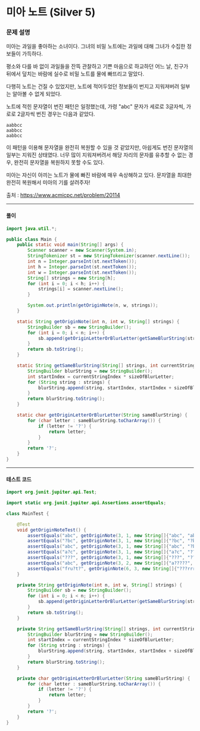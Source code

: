 # 미아 노트 (Silver 5)

### 문제 설명

미아는 과일을 좋아하는 소녀이다. 그녀의 비밀 노트에는 과일에 대해 그녀가 수집한 정보들이 가득하다.

평소와 다를 바 없이 과일들을 잔뜩 관찰하고 기쁜 마음으로 하교하던 어느 날, 친구가 뒤에서 덮치는 바람에 실수로 비밀 노트를 물에 빠뜨리고 말았다.

다행히 노트는 건질 수 있었지만, 노트에 적어두었던 정보들이 번지고 지워져버려 일부는 알아볼 수 없게 되었다.

노트에 적힌 문자열이 번진 패턴은 일정했는데, 가령 "abc" 문자가 세로로 3글자씩, 가로로 2글자씩 번진 경우는 다음과 같았다.

```
aabbcc
aabbcc
aabbcc
```

이 패턴을 이용해 문자열을 완전히 복원할 수 있을 것 같았지만, 아쉽게도 번진 문자열의 일부는 지워진 상태였다. 너무 많이 지워져버려서 해당 자리의 문자를 유추할 수 없는 경우, 완전히 문자열을 복원하지 못할 수도 있다.

미아는 자신이 아끼는 노트가 물에 빠진 바람에 매우 속상해하고 있다. 문자열을 최대한 완전히 복원해서 미아의 기를 살려주자!

출처 : https://www.acmicpc.net/problem/20114

---

#### 풀이
~~~java
import java.util.*;

public class Main {
    public static void main(String[] args) {
        Scanner scanner = new Scanner(System.in);
        StringTokenizer st = new StringTokenizer(scanner.nextLine());
        int n = Integer.parseInt(st.nextToken());
        int h = Integer.parseInt(st.nextToken());
        int w = Integer.parseInt(st.nextToken());
        String[] strings = new String[h];
        for (int i = 0; i < h; i++) {
            strings[i] = scanner.nextLine();
        }

        System.out.println(getOriginNote(n, w, strings));
    }

    static String getOriginNote(int n, int w, String[] strings) {
        StringBuilder sb = new StringBuilder();
        for (int i = 0; i < n; i++) {
            sb.append(getOriginLetterOrBlurLetter(getSameBlurString(strings, i, w)));
        }
        return sb.toString();
    }

    static String getSameBlurString(String[] strings, int currentStringIndex, int sizeOfBlurLetter) {
        StringBuilder blurString = new StringBuilder();
        int startIndex = currentStringIndex * sizeOfBlurLetter;
        for (String string : strings) {
            blurString.append(string, startIndex, startIndex + sizeOfBlurLetter);
        }
        return blurString.toString();
    }

    static char getOriginLetterOrBlurLetter(String sameBlurString) {
        for (char letter : sameBlurString.toCharArray()) {
            if (letter != '?') {
                return letter;
            }
        }
        return '?';
    }
}
~~~

---

#### 테스트 코드
~~~java
import org.junit.jupiter.api.Test;

import static org.junit.jupiter.api.Assertions.assertEquals;

class MainTest {

    @Test
    void getOriginNoteTest() {
        assertEquals("abc", getOriginNote(3, 1, new String[]{"abc", "abc"}));
        assertEquals("?bc", getOriginNote(3, 1, new String[]{"?bc", "?bc"}));
        assertEquals("abc", getOriginNote(3, 1, new String[]{"abc", "?bc"}));
        assertEquals("a?c", getOriginNote(3, 1, new String[]{"a?c", "??c"}));
        assertEquals("???", getOriginNote(3, 1, new String[]{"???", "???"}));
        assertEquals("abc", getOriginNote(3, 2, new String[]{"a?????", "???bcc"}));
        assertEquals("fru?t?", getOriginNote(6, 3, new String[]{"???rrruuu???ttt???", "f?f?rruuu?????t???"}));
    }

    private String getOriginNote(int n, int w, String[] strings) {
        StringBuilder sb = new StringBuilder();
        for (int i = 0; i < n; i++) {
            sb.append(getOriginLetterOrBlurLetter(getSameBlurString(strings, i, w)));
        }
        return sb.toString();
    }

    private String getSameBlurString(String[] strings, int currentStringIndex, int sizeOfBlurLetter) {
        StringBuilder blurString = new StringBuilder();
        int startIndex = currentStringIndex * sizeOfBlurLetter;
        for (String string : strings) {
            blurString.append(string, startIndex, startIndex + sizeOfBlurLetter);
        }
        return blurString.toString();
    }

    private char getOriginLetterOrBlurLetter(String sameBlurString) {
        for (char letter : sameBlurString.toCharArray()) {
            if (letter != '?') {
                return letter;
            }
        }
        return '?';
    }
}
~~~
